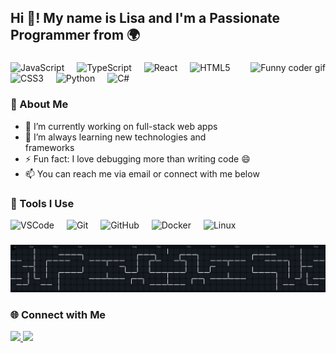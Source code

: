 <h2 align="left">Hi 👋! My name is Lisa and I'm a Passionate Programmer from 🌍</h2>

###

<img align="right" height="150" src="https://i.imgflip.com/65efzo.gif" alt="Funny coder gif" />

###

<div align="left">
  <img src="https://cdn.jsdelivr.net/gh/devicons/devicon/icons/javascript/javascript-original.svg" height="30" alt="JavaScript" />
  <img width="12" />
  <img src="https://cdn.jsdelivr.net/gh/devicons/devicon/icons/typescript/typescript-original.svg" height="30" alt="TypeScript" />
  <img width="12" />
  <img src="https://cdn.jsdelivr.net/gh/devicons/devicon/icons/react/react-original.svg" height="30" alt="React" />
  <img width="12" />
  <img src="https://cdn.jsdelivr.net/gh/devicons/devicon/icons/html5/html5-original.svg" height="30" alt="HTML5" />
  <img width="12" />
  <img src="https://cdn.jsdelivr.net/gh/devicons/devicon/icons/css3/css3-original.svg" height="30" alt="CSS3" />
  <img width="12" />
  <img src="https://cdn.jsdelivr.net/gh/devicons/devicon/icons/python/python-original.svg" height="30" alt="Python" />
  <img width="12" />
  <img src="https://cdn.jsdelivr.net/gh/devicons/devicon/icons/csharp/csharp-original.svg" height="30" alt="C#" />
</div>

###

<div align="left">
  <h3>🧠 About Me</h3>
  <ul>
    <li>🔭 I’m currently working on full-stack web apps</li>
    <li>🌱 I’m always learning new technologies and frameworks</li>
    <li>⚡ Fun fact: I love debugging more than writing code 😄</li>
    <li>📫 You can reach me via email or connect with me below</li>
  </ul>
</div>

###

<h3 align="left">🔧 Tools I Use</h3>
<div align="left">
  <img src="https://cdn.jsdelivr.net/gh/devicons/devicon/icons/vscode/vscode-original.svg" height="30" alt="VSCode" />
  <img width="12" />
  <img src="https://cdn.jsdelivr.net/gh/devicons/devicon/icons/git/git-original.svg" height="30" alt="Git" />
  <img width="12" />
  <img src="https://cdn.jsdelivr.net/gh/devicons/devicon/icons/github/github-original.svg" height="30" alt="GitHub" />
  <img width="12" />
  <img src="https://cdn.jsdelivr.net/gh/devicons/devicon/icons/docker/docker-original.svg" height="30" alt="Docker" />
  <img width="12" />
  <img src="https://cdn.jsdelivr.net/gh/devicons/devicon/icons/linux/linux-original.svg" height="30" alt="Linux" />
</div>

###

<picture>
  <source media="(prefers-color-scheme: dark)" srcset="pacman.svg">
  <source media="(prefers-color-scheme: light)" srcset="pacman.svg">
  <img alt="Pacman contribution graph" src="pacman.svg">
</picture>

###

<h3 align="left">🌐 Connect with Me</h3>
<div align="left">
  <a href="https://linkedin.com/in/your-profile" target="_blank">
    <img src="https://img.shields.io/badge/LinkedIn-blue?logo=linkedin&logoColor=white" height="25" />
  </a>
  <a href="mailto:your-email@example.com" target="_blank">
    <img src="https://img.shields.io/badge/Email-D14836?logo=gmail&logoColor=white" height="25" />
  </a>
</div>
